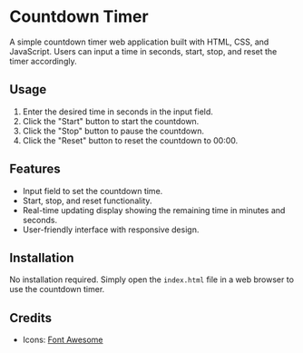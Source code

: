 # Countdown Timer

A simple countdown timer web application built with HTML, CSS, and JavaScript. Users can input a time in seconds, start, stop, and reset the timer accordingly.

## Usage

1. Enter the desired time in seconds in the input field.
2. Click the "Start" button to start the countdown.
3. Click the "Stop" button to pause the countdown.
4. Click the "Reset" button to reset the countdown to 00:00.

## Features

- Input field to set the countdown time.
- Start, stop, and reset functionality.
- Real-time updating display showing the remaining time in minutes and seconds.
- User-friendly interface with responsive design.

## Installation

No installation required. Simply open the `index.html` file in a web browser to use the countdown timer.

## Credits

- Icons: [Font Awesome](https://fontawesome.com/)


